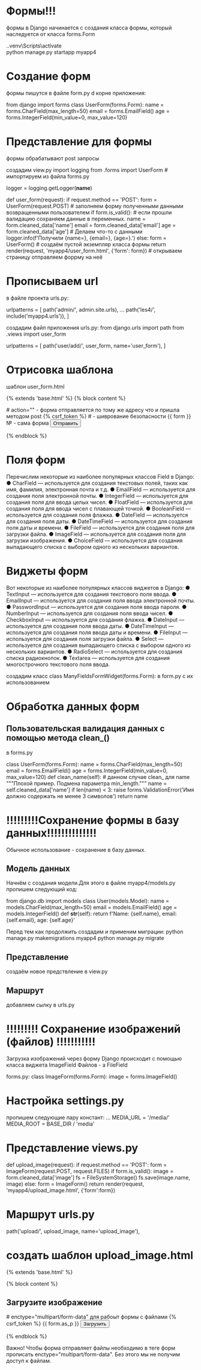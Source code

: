 # Формы!!!

формы в Django начинается с создания класса формы, который наследуется от класса forms.Form

.\.venv\Scripts\activate    
python manage.py startapp myapp4

# Создание форм
формы пишутся в файле form.py d корне приложения:

from django import forms
class UserForm(forms.Form):
    name = forms.CharField(max_length=50)
    email = forms.EmailField()
    age = forms.IntegerField(min_value=0, max_value=120)

# Представление для формы
формы обрабатывают post запросы

создадим  view.py
import logging
from .forms import UserForm # импортируем из файла forms.py

logger = logging.getLogger(__name__)

def user_form(request):
    if request.method == 'POST':
        form = UserForm(request.POST) # заполняем форму полученными данными возвращенными пользователем
        if form.is_valid(): # если прошли валидацию сохраняем данные в переменных.
            name = form.cleaned_data['name']
            email = form.cleaned_data['email']
            age = form.cleaned_data['age']
            # Делаем что-то с данными
            logger.info(f'Получили {name=}, {email=}, {age=}.')
    else:
        form = UserForm() # создаём пустой экземпляр класса формы
    return render(request, 'myapp4/user_form.html', {'form': form}) # открываем страницу отправляем форрму на неё

# Прописываем url
в файле проекта urls.py:

urlpatterns = [
path('admin/', admin.site.urls),
...
path('les4/', include('myapp4.urls')),
]

создадим файл приложения urls.py:
from django.urls import path
from .views import user_form

urlpatterns = [
    path('user/add/', user_form, name='user_form'),
]

# Отрисовка шаблона
шаблон user_form.html

{% extends 'base.html' %}
{% block content %}
  <form action="" method="post"> # action="" - форма отправляется по тому же адресу что и пришла методом post
    {% csrf_token %} # - шиврование безопасности
    {{ form }} № - сама форма
    <input type="submit" value="Отправить" />
  </form>
{% endblock %}

# Поля форм
Перечислим некоторые из наиболее популярных классов Field в Django:
● CharField — используется для создания текстовых полей, таких как имя, фамилия, электронная почта и т.д.
● EmailField — используется для создания поля электронной почты.
● IntegerField — используется для создания поля для ввода целых чисел.
● FloatField — используется для создания поля для ввода чисел с плавающей точкой.
● BooleanField — используется для создания поля флажка.
● DateField — используется для создания поля даты.
● DateTimeField — используется для создания поля даты и времени.
● FileField — используется для создания поля для загрузки файла.
● ImageField — используется для создания поля для загрузки изображения.
● ChoiceField — используется для создания выпадающего списка с выбором одного из нескольких вариантов.


# Виджеты форм
Вот некоторые из наиболее популярных классов виджетов в Django:
● TextInput — используется для создания текстового поля ввода.
● EmailInput — используется для создания поля ввода электронной почты.
● PasswordInput — используется для создания поля ввода пароля.
● NumberInput — используется для создания поля ввода чисел.
● CheckboxInput — используется для создания флажка.
● DateInput — используется для создания поля ввода даты.
● DateTimeInput — используется для создания поля ввода даты и времени.
● FileInput — используется для создания поля загрузки файла.
● Select — используется для создания выпадающего списка с выбором одного из нескольких вариантов.
● RadioSelect — используется для создания списка радиокнопок.
● Textarea — используется для создания многострочного текстового поля ввода.

создадим класс class ManyFieldsFormWidget(forms.Form): в form.py c их использованием


# Обработка данных форм
## Пользовательская валидация данных с помощью метода clean_()
в forms.py

class UserForm(forms.Form):
    name = forms.CharField(max_length=50)
    email = forms.EmailField()
    age = forms.IntegerField(min_value=0, max_value=120)
    def clean_name(self): # данном случае clean_ для name
    """Плохой пример. Подмена параметра min_length."""
        name = self.cleaned_data['name']
        if len(name) < 3:
            raise forms.ValidationError('Имя должно содержать не менее 3 символов')
        return name

# !!!!!!!!!Сохранение формы в базу данных!!!!!!!!!!!!!!
Обычное использование - сохранение в базу данных.
## Модель данных
Начнём с создания модели.Для этого в файле myapp4/models.py пропишем следующий код:

from django.db import models
class User(models.Model):
    name = models.CharField(max_length=50)
    email = models.EmailField()
    age = models.IntegerField()
    def __str__(self):
        return f'Name: {self.name}, email: {self.email}, age: {self.age}'

Перед тем как продолжить создадим и применим миграции:
python manage.py makemigrations myapp4
python manage.py migrate

## Представление
создаём новое предствление в view.py

## Маршрут
добавляем сылку в urls.py


# !!!!!!!!! Сохранение изображений (файлов) !!!!!!!!!!!
Загрузка изображений через форму Django происходит с помощью класса виджета ImageField
Файлов - а FileField

forms.py:
class ImageForm(forms.Form):
    image = forms.ImageField()

# Настройка settings.py
пропишем следующие пару констант:
...
MEDIA_URL = '/media/'
MEDIA_ROOT = BASE_DIR / 'media'


# Представление views.py
def upload_image(request):
    if request.method == 'POST':
        form = ImageForm(request.POST, request.FILES)
        if form.is_valid():
            image = form.cleaned_data['image']
            fs = FileSystemStorage()
            fs.save(image.name, image)
    else:
        form = ImageForm()
    return render(request, 'myapp4/upload_image.html', {'form':form})

# Маршрут urls.py
path('upload/', upload_image, name='upload_image'),

#  создать шаблон upload_image.html
{% extends 'base.html' %}

{% block content %}
  <h2>Загрузите изображение</h2>
  <form method="post" enctype="multipart/form-data"> # enctype="multipart/form-data" для рабоыт формы с файлами
    {% csrf_token %}
    {{ form.as_p }}
    <button type="submit">Загрузить</button>
  </form>
{% endblock %}

Важно! Чтобы форма отправляет файлы необходимо в теге форм прописать enctype="multipart/form-data". Без этого мы не получим доступ к файлам.
